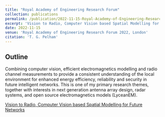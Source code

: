 ```yaml
---
title: "Royal Academy of Engineering Research Forum"
collection: publications
permalink: /publication/2022-11-15-Royal-Academy-of-Engineering-Research-Forum
excerpt: 'Vision to Radio, Computer Vision based Spatial Modelling for future Networks'
date: 2022-11-15
venue: 'Royal Academy of Engineering Research Forum 2022, London'
citation: 'T. G. Pelham'
---
```


Outline
-------
Combining computer vision, efficient electromagnetics modelling and radio channel
measurements to provide a consistent understanding of the local environment for enhanced
energy efficiency, reliability and security in future intelligent networks. This is one of my primary research themes, together with interests in next generation
antenna array design, radar systems, and open source electromagnetics models (LyceanEM).

[Vision to Radio, Computer Vision based Spatial Modelling for Future Networks](/files/VisiontoRadio.pdf)

